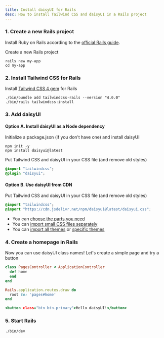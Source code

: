 ```yaml
---
title: Install daisyUI for Rails
desc: How to install Tailwind CSS and daisyUI in a Rails project
---
```


### 1. Create a new Rails project

Install Ruby on Rails according to the [official Rails guide](https://guides.rubyonrails.org/getting_started.html).

Create a new Rails project

```sh:Terminal
rails new my-app
cd my-app
```

### 2. Install Tailwind CSS for Rails

Install [Tailwind CSS 4 gem](https://github.com/rails/tailwindcss-rails) for Rails

```sh:Terminal
./bin/bundle add tailwindcss-rails --version "4.0.0"
./bin/rails tailwindcss:install
```

### 3. Add daisyUI

#### Option A. Install daisyUI as a Node dependency

Initialize a package.json (if you don't have one) and install daisyUI

```sh:Terminal
npm init -y
npm install daisyui@latest
```

Put Tailwind CSS and daisyUI in your CSS file (and remove old styles)
  
```postcss:app/assets/tailwind/application.css
@import "tailwindcss";
@plugin "daisyui";
```

#### Option B. Use daisyUI from CDN

Put Tailwind CSS and daisyUI in your CSS file (and remove old styles)
  
```postcss:app/assets/tailwind/application.css
@import "tailwindcss";
@import "https://cdn.jsdelivr.net/npm/daisyui@latest/daisyui.css";
```

- You can [choose the parts you need](/docs/cdn/)
- You can [import small CSS files separately](https://cdn.jsdelivr.net/npm/daisyui@latest/chunks.css)
- You can [import all themes](https://cdn.jsdelivr.net/npm/daisyui@latest/themes.css) or [specific themes](https://cdn.jsdelivr.net/npm/daisyui@latest/theme/light.css)

### 4. Create a homepage in Rails

Now you can use daisyUI class names! Let's create a simple page and try a button

```rb:app/controllers/pages_controller.rb
class PagesController < ApplicationController
  def home
  end
end
```

```rb:config/routes.rb
Rails.application.routes.draw do
  root to: 'pages#home'
end
```

```erb:app/views/pages/home.html.erb
<button class="btn btn-primary">Hello daisyUI!</button>
```

### 5. Start Rails

```sh:Terminal
./bin/dev
```
